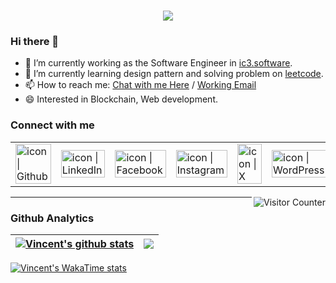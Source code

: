 <h1 align="center">
  <a href="https://github.com/vthwang">
    <img src="https://readme-typing-svg.demolab.com?font=Young+Serif&size=24&duration=3000&pause=500&center=true&width=435&lines=Hello%2C+Visitor!+%F0%9F%91%8B;I'm+Vincent+T.H.+Wang;Welcome+to+my+GitHub+%F0%9F%A5%82">
  </a>
</h1>

### Hi there 👋
- 🔭 I’m currently working as the Software Engineer in [ic3.software](https://ic3.software/).
- 🌱 I’m currently learning design pattern and solving problem on [leetcode](https://leetcode.com/vthwang/).
- 📫 How to reach me: <a href="mailto:vincent@fishboneapps.com">Chat with me Here</a> / <a href="mailto:vincent@fishboneapps.com">Working Email</a>
- 😄 Interested in Blockchain, Web development.


### Connect with me

<table>
  <tbody>
    <tr>
      <td><a href="https://github.com/vthwang/"><img align="left" src="https://user-images.githubusercontent.com/8935531/161361217-c7dd130c-0eae-46b0-9652-42787925d8a0.gif" alt="icon | Github" width="100%" /></a></td>
      <td><a href="https://www.linkedin.com/in/vthwang/"><img align="left" src="https://user-images.githubusercontent.com/8935531/161361105-247123fe-99da-4822-bd22-c659def68552.gif" alt="icon | LinkedIn" width="100%" /></a></td>
      <td><a href="https://www.facebook.com/vthwang/"><img align="left" src="https://user-images.githubusercontent.com/8935531/161361100-1fe2b952-4a79-48ec-8646-58f1f4f9738c.gif" alt="icon | Facebook" width="100%"/></a></td>
      <td><a href="https://www.instagram.com/vthwang/"><img align="left" src="https://user-images.githubusercontent.com/8935531/161361084-a010cae7-5b98-4d09-a189-03862dc6e86e.gif" alt="icon | Instagram" width="100%"/></a></td>
      <td><a href="https://twitter.com/vth_wang"><img align="left" src="https://user-images.githubusercontent.com/8935531/161361040-8733e89d-61cd-40c5-b5f1-b02c75896e99.gif" alt="icon | X" width="100%"/></a></td>
      <td><a href="https://vthwang.com/"><img align="left" src="https://user-images.githubusercontent.com/8935531/169591321-246d43fc-c4d4-4d79-b10a-bc9c34f4c985.gif" alt="icon | WordPress" width="100%"/></a></td>
    </tr>
  </tbody>
</table>

<img align="right" alt="Visitor Counter" src="https://komarev.com/ghpvc/?username=TingSyuanWang&style=flat-square&&label=Profile+Views&color=50A1FF">

---

### Github Analytics

| <a href="https://github.com/vthwang"><img align="center" src="https://github-stats.vthwang.com/?username=vthwang&count_private=true&show_icons=true&include_all_commits=true&hide_border=true" alt="Vincent's github stats" /></a> | <a href="https://github.com/vthwang"><img align="center" src="https://github-stats.vthwang.com/top-langs/?username=vthwang&layout=compact&hide=HTML,CSS,Stylus,CoffeeScript,EJS,Blade,jupyter%20notebook&langs_count=10&hide_border=true" /></a> | 
| ------------- | ------------- |

[![Vincent's WakaTime stats](https://github-stats.vthwang.com/wakatime?username=vthwang&v=2&layout=compact&langs_count=10&hide=Other,HTTP%20Request)](https://github.com/vthwang)
